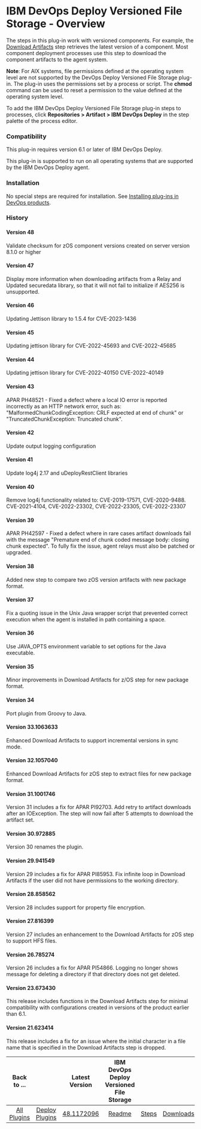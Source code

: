 
# IBM DevOps Deploy Versioned File Storage - Overview


The steps in this plug-in work with versioned components. For example, the [Download Artifacts](steps.md#download-artifacts) step retrieves the latest version of a component. Most component deployment processes use this step to download the component artifacts to the agent system.

**Note**: For AIX systems, file permissions defined at the operating system level are not supported by the DevOps Deploy Versioned File Storage plug-in. The plug-in uses the permissions set by a process or script. The **chmod** command can be used to reset a permission to the value defined at the operating system level.

To add the IBM DevOps Deploy Versioned File Storage plug-in steps to processes, click **Repositories > Artifact > IBM DevOps Deploy** in the step palette of the process editor.

### Compatibility

This plug-in requires version 6.1 or later of IBM DevOps Deploy.

This plug-in is supported to run on all operating systems that are supported by the IBM DevOps Deploy agent.

### Installation

No special steps are required for installation. See [Installing plug-ins in DevOps products](https://community.ibm.com/community/user/wasdevops/blogs/laurel-dickson-bull1/2022/06/13/install-plugins "Installing plug-ins in DevOps products").

### History

#### Version 48

Validate checksum for zOS component versions created on server version 8.1.0 or higher  

#### Version 47

Display more information when downloading artifacts from a Relay and Updated securedata library, so that it will not fail to initialize if AES256 is unsupported.

#### Version 46

Updating Jettison library to 1.5.4 for CVE-2023-1436

#### Version 45

Updating jettison library for CVE-2022-45693 and CVE-2022-45685

#### Version 44

Updating jettison library for CVE-2022-40150 CVE-2022-40149

#### Version 43

APAR PH48521 - Fixed a defect where a local IO error is reported incorrectly as an HTTP network error, such as: "MalformedChunkCodingException: CRLF expected at end of chunk" or "TruncatedChunkException: Truncated chunk".

#### Version 42

Update output logging configuration

#### Version 41

Update log4j 2.17 and uDeployRestClient libraries

#### Version 40

Remove log4j functionality related to: CVE-2019-17571, CVE-2020-9488. CVE-2021-4104, CVE-2022-23302, CVE-2022-23305, CVE-2022-23307

#### Version 39

APAR PH42597 - Fixed a defect where in rare cases artifact downloads fail with the message "Premature end of chunk coded message body: closing chunk expected".
To fully fix the issue, agent relays must also be patched or upgraded.

#### Version 38

Added new step to compare two zOS version artifacts with new package format.

#### Version 37

Fix a quoting issue in the Unix Java wrapper script that prevented correct execution when the agent is installed in path containing a space.

#### Version 36

Use JAVA\_OPTS environment variable to set options for the Java executable.

#### Version 35

Minor improvements in Download Artifacts for z/OS step for new package format.

#### Version 34

Port plugin from Groovy to Java.

#### Version 33.1063633

Enhanced Download Artifacts to support incremental versions in sync mode.

#### Version 32.1057040

Enhanced Download Artifacts for zOS step to extract files for new package format.

#### Version 31.1001746

Version 31 includes a fix for APAR PI92703. Add retry to artifact downloads after an IOException. The step will now fail after 5 attempts to download the artifact set.

#### Version 30.972885

Version 30 renames the plugin.

#### Version 29.941549

Version 29 includes a fix for APAR PI85953. Fix infinite loop in Download Artifacts if the user did not have permissions to the working directory.

#### Version 28.858562

Version 28 includes support for property file encryption.

#### Version 27.816399

Version 27 includes an enhancement to the Download Artifacts for zOS step to support HFS files.

#### Version 26.785274

Version 26 includes a fix for APAR PI54866. Logging no longer shows message for deleting a directory if that directory does not get deleted.

#### Version 23.673430

This release includes functions in the Download Artifacts step for minimal compatibility with configurations created in versions of the product earlier than 6.1.

#### Version 21.623414

This release includes a fix for an issue where the initial character in a file name that is specified in the Download Artifacts step is dropped.


|          Back to ...          |                                |                                                          Latest Version                                                           | IBM DevOps Deploy Versioned File Storage |||
|:-----------------------------:|:------------------------------:|:---------------------------------------------------------------------------------------------------------------------------------:|:-------------------------------------------:| :---: | :---: |
| [All Plugins](../../index.md) | [Deploy Plugins](../README.md) | [48.1172096](https://raw.githubusercontent.com/UrbanCode/IBM-UCD-PLUGINS/main/files/UrbancodeVFS/ucd-UrbancodeVFS-48.1172096.zip) |             [Readme](README.md)             |[Steps](steps.md)|[Downloads](downloads.md)|
